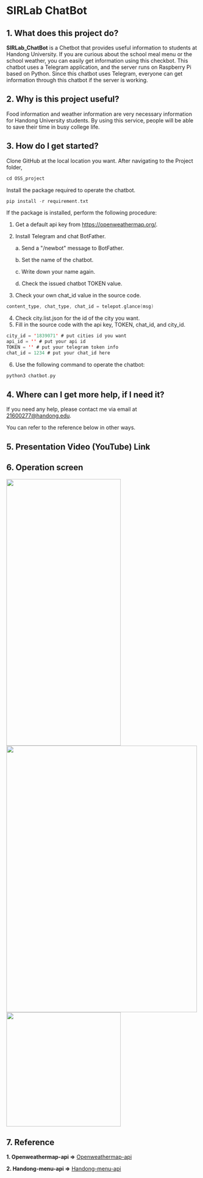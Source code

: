 # SIRLab ChatBot
 
## 1. What does this project do?
**SIRLab_ChatBot** is a Chetbot that provides useful information to students at Handong University. If you are curious about the school meal menu or the school weather, you can easily get information using this checkbot.
This chatbot uses a Telegram application, and the server runs on Raspberry Pi based on Python. Since this chatbot uses Telegram, everyone can get information through this chatbot if the server is working.
## 2. Why is this project useful?
Food information and weather information are very necessary information for Handong University students. By using this service, people will be able to save their time in busy college life.
## 3. How do I get started?
Clone GitHub at the local location you want.
After navigating to the Project folder,
```swift
cd OSS_project
```
Install the package required to operate the chatbot.
```swift
pip install -r requirement.txt
```
If the package is installed, perform the following procedure:
1. Get a default api key from https://openweathermap.org/.
2. Install Telegram and chat BotFather.

     a. Send a "/newbot" message to BotFather.

     b. Set the name of the chatbot.

     c. Write down your name again.

     d. Check the issued chatbot TOKEN value.

3. Check your own chat_id value in the source code.
```swift
content_type, chat_type, chat_id = telepot.glance(msg)
```
4. Check city.list.json for the id of the city you want.
5. Fill in the source code with the api key, TOKEN, chat_id, and city_id.
```swift
city_id = '1839071' # put cities id you want
api_id = '' # put your api id
TOKEN = '' # put your telegram token info
chat_id = 1234 # put your chat_id here
```
6. Use the following command to operate the chatbot:
```swift
python3 chatbot.py
```

## 4. Where can I get more help, if I need it?
If you need any help, please contact me via email at 21600277@handong.edu. 

You can refer to the reference below in other ways.
## 5. Presentation Video (YouTube) Link

## 6. Operation screen
<img src="https://user-images.githubusercontent.com/34247631/120386061-1ebfd880-c363-11eb-9187-c64f935c7666.png"  width="300" height="700"><img src="https://user-images.githubusercontent.com/34247631/120386491-aa396980-c363-11eb-9d13-b074967dc320.png"  width="500" height="700">
<img src="https://user-images.githubusercontent.com/34247631/120386752-00a6a800-c364-11eb-9a8c-8caac4b78fe5.png"  width="300" height="300">

## 7. Reference
**1. Openweathermap-api =>** 
[Openweathermap-api](https://openweathermap.org/api)

**2. Handong-menu-api =>** [Handong-menu-api](http://smart.handong.edu/api/service/menu)
